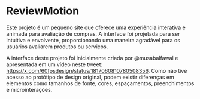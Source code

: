 # ReviewMotion
Este projeto é um pequeno site que oferece uma experiência interativa e animada para avaliação de compras. A interface foi projetada para ser intuitiva e envolvente, proporcionando uma maneira agradável para os usuários avaliarem produtos ou serviços.

A interface deste projeto foi inicialmente criada por @musabalfawal e apresentada em um vídeo neste tweet: https://x.com/60fpsdesign/status/1817060810780508356. Como não tive acesso ao protótipo de design original, podem existir diferenças em elementos como tamanhos de fonte, cores, espaçamentos, preenchimentos e microinterações.
